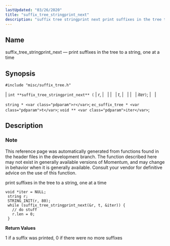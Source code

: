 ```yaml
---
lastUpdated: "03/26/2020"
title: "suffix_tree_stringprint_next"
description: "suffix tree stringprint next print suffixes in the tree to a string one at a time int suffix tree stringprint next r t iter string r ec suffix tree t void iter This reference page was automatically generated from functions found in the header files in the development branch The..."
---
```


<a name="apis.suffix_tree_stringprint_next"></a> 
## Name

suffix_tree_stringprint_next — print suffixes in the tree to a string, one at a time

## Synopsis

`#include "misc/suffix_tree.h"`

| `int **suffix_tree_stringprint_next** (` | <var class="pdparam">r</var>, |   |
|   | <var class="pdparam">t</var>, |   |
|   | <var class="pdparam">iter</var>`)`; |   |

`string * <var class="pdparam">r</var>`;
`ec_suffix_tree * <var class="pdparam">t</var>`;
`void ** <var class="pdparam">iter</var>`;<a name="idp63274784"></a> 
## Description

### Note

This reference page was automatically generated from functions found in the header files in the development branch. The function described here may not exist in generally available versions of Momentum, and may change in behavior when it is generally available. Consult your vendor for definitive advice on the use of this function.

print suffixes in the tree to a string, one at a time

```
void *iter = NULL;
 string r;
 STRING_INIT(r, 80);
 while (suffix_tree_stringprint_next(&r, t, &iter)) {
   // do stuff
   r.len = 0;
 }
```
**<a name="idp63278960"></a> Return Values**

1 if a suffix was printed, 0 if there were no more suffixes